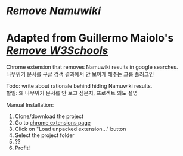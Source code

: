 *Remove Namuwiki*
=====

Adapted from Guillermo Maiolo's *[Remove W3Schools](https://github.com/GMaiolo/remove-w3schools)*
=======

Chrome extension that removes Namuwiki results in google searches.    
나무위키 문서를 구글 검색 결과에서 안 보이게 해주는 크롬 플러그인

Todo: write about rationale behind hiding Namuwiki results.    
할일: 왜 나무위키 문서를 안 보고 싶은지, 프로젝트 의도 설명

Manual Installation: 

1. Clone/download the project
2. Go to [chrome extensions page](chrome://extensions/)
3. Click on "Load unpacked extension..." button
4. Select the project folder
5. ??
6. Profit!
